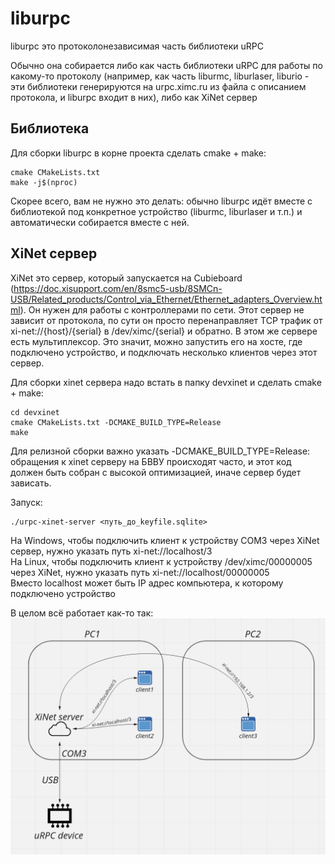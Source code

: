 # liburpc

liburpc это протоколонезависимая часть библиотеки uRPC

Обычно она собирается либо как часть библиотеки uRPC для работы по какому-то протоколу 
(например, как часть liburmc, liburlaser, liburio - эти библиотеки генерируются на 
urpc.ximc.ru из файла с описанием протокола, и liburpc входит в них), либо как XiNet сервер

## Библиотека

Для сборки liburpc в корне проекта сделать cmake + make:
```shell
cmake CMakeLists.txt
make -j$(nproc)
```

Скорее всего, вам не нужно это делать: обычно liburpc идёт вместе с библиотекой 
под конкретное устройство (liburmc, liburlaser и т.п.) и автоматически собирается вместе с 
ней.

## XiNet сервер

XiNet это сервер, который запускается на Cubieboard 
(https://doc.xisupport.com/en/8smc5-usb/8SMCn-USB/Related_products/Control_via_Ethernet/Ethernet_adapters_Overview.html). 
Он нужен для работы с контроллерами по сети. Этот сервер не зависит от протокола, по сути он просто перенаправляет 
TCP трафик от xi-net://{host}/{serial} в /dev/ximc/{serial} и обратно. 
В этом же сервере есть мультиплексор. Это значит, можно запустить его на хосте, где подключено устройство, и 
подключать несколько клиентов через этот сервер. 

Для сборки xinet сервера надо встать в папку devxinet и сделать cmake + make:
```shell
cd devxinet
cmake CMakeLists.txt -DCMAKE_BUILD_TYPE=Release
make
```

Для релизной сборки важно указать -DCMAKE_BUILD_TYPE=Release: обращения к xinet серверу
на БВВУ происходят часто, и этот код должен быть собран с высокой оптимизацией, иначе 
сервер будет зависать.

Запуск:
```shell
./urpc-xinet-server <путь_до_keyfile.sqlite> 
```

На Windows, чтобы подключить клиент к устройству COM3 через XiNet сервер, нужно указать путь xi-net://localhost/3  
На Linux, чтобы подключить клиент к устройству /dev/ximc/00000005 через XiNet, нужно указать путь
xi-net://localhost/00000005  
Вместо localhost может быть IP адрес компьютера, к которому подключено устройство  

В целом всё работает как-то так:
![readme](readme.png "Схема работы сервера")
